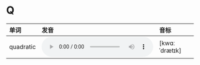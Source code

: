 
# Q

| 单词  | 发音 | 音标 |
| :-- | :-- | :-- |
| quadratic | <audio :src="$withBase('/audio/quadratic.mp3')" controls="controls" controlslist="nodownload"></audio> | [kwɑːˈdrætɪk] |
